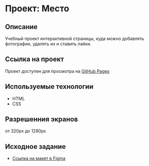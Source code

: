 # Проект: Место

## Описание
Учебный проект интерактивной страницы, куда можно добавлять фотографии, удалять их и ставить лайки.

## Ссылка на проект
Проект доступен для просмотра на [GitHub Pages](https://a1exxy.github.io/mesto/)

## Используемые технологии
* HTML
* CSS

## Разрешенния экранов
от 320px до 1280px

## Исходное задание
* [Ссылка на макет в Figma](https://www.figma.com/file/2cn9N9jSkmxD84oJik7xL7/JavaScript.-Sprint-4?node-id=0%3A1)

